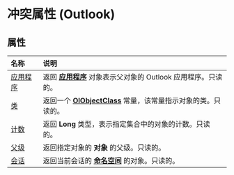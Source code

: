 
# 冲突属性 (Outlook)

## 属性



|**名称**|**说明**|
|:-----|:-----|
|[应用程序](42051d73-877f-b750-3105-7801d89a5ef2.md)|返回 **[应用程序](797003e7-ecd1-eccb-eaaf-32d6ddde8348.md)** 对象表示父对象的 Outlook 应用程序。只读的。|
|[类](32aaca60-8723-5591-cb8a-d92c7987493d.md)|返回一个 **[OlObjectClass](33d724b3-df3c-2a7f-a80f-93b66d96f588.md)** 常量，该常量指示对象的类。只读的。|
|[计数](4a7445ff-8628-50d6-f4c0-ada85f3b3f5c.md)|返回 **Long** 类型，表示指定集合中的对象的计数。只读的。|
|[父级](72adab6d-ba24-0b4c-4f86-8e40da9ccdea.md)|返回指定对象的 **对象** 的父级。只读的。|
|[会话](4f707a23-5687-7076-9297-3fc14c98731a.md)|返回当前会话的 **[命名空间](f0dcaa19-07f5-5d42-a3bf-2e42b7885644.md)** 的对象。只读的。|
